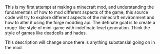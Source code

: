 This is my first attempt at making a minecraft mod, and understanding the fundamentals of how to mod different aspects of the game, this source code will try to
explore different aspects of the minecraft environment and how to alter it using the forge modding api. The definate goal is to create a rouge-like style of mini-game
with indefinate level generation. Think the style of games like deadcells and hades.

This description will change once there is anything substansial going on in the mod
